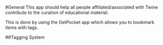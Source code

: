 #General
This app should help all people affiliated/associated with Twine contribute to the curation of educational material.

This is done by using the GetPocket app which allows you to bookmark items with tags. 

##Tagging System




